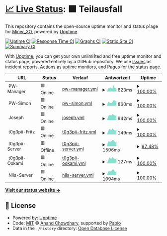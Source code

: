 # [📈 Live Status](https://MinerXO.github.io/upptime): <!--live status--> **🟧 Teilausfall**

This repository contains the open-source uptime monitor and status p1age for [Miner_XO](https://MinerXO.github.io/upptime), powered by [Upptime](https://github.com/upptime/upptime).

[![Uptime CI](https://github.com/MinerXO/upptime/workflows/Uptime%20CI/badge.svg)](https://github.com/MinerXO/upptime/actions?query=workflow%3A%22Uptime+CI%22)
[![Response Time CI](https://github.com/MinerXO/upptime/workflows/Response%20Time%20CI/badge.svg)](https://github.com/MinerXO/upptime/actions?query=workflow%3A%22Response+Time+CI%22)
[![Graphs CI](https://github.com/MinerXO/upptime/workflows/Graphs%20CI/badge.svg)](https://github.com/MinerXO/upptime/actions?query=workflow%3A%22Graphs+CI%22)
[![Static Site CI](https://github.com/MinerXO/upptime/workflows/Static%20Site%20CI/badge.svg)](https://github.com/MinerXO/upptime/actions?query=workflow%3A%22Static+Site+CI%22)
[![Summary CI](https://github.com/MinerXO/upptime/workflows/Summary%20CI/badge.svg)](https://github.com/MinerXO/upptime/actions?query=workflow%3A%22Summary+CI%22)

With [Upptime](https://upptime.js.org), you can get your own unlimi1ted and free uptime monitor and status page, powered entirely by a GitHub repository. We use [Issues](https://github.com/MinerXO/upptime/issues) as incident reports, [Actions](https://github.com/MinerXO/upptime/actions) as uptime monitors, and [Pages](https://MinerXO.github.io/upptime) for the status page.

<!--start: status pages-->
<!-- This summary is generated by Upptime (https://github.com/upptime/upptime) -->
<!-- Do not edit this manually, your changes will be overwritten -->
<!-- prettier-ignore -->
| URL | Status | Verlauf | Antwortzeit | Uptime |
| --- | ------ | ------- | ------------- | ------ |
| <img alt="" src="https://icons.duckduckgo.com/ip3/null.ico" height="13"> PW-Manager | 🟩 Online | [pw-manager.yml](https://github.com/MinerXO/upptime/commits/HEAD/history/pw-manager.yml) | <details><summary><img alt="Antwortzeit-Diagramm" src="./graphs/pw-manager/response-time-week.png" height="20"> 623ms</summary><br><a href="https://MinerXO.github.io/upptime/history/pw-manager"><img alt="Antwortzeit 304" src="https://img.shields.io/endpoint?url=https%3A%2F%2Fraw.githubusercontent.com%2FMinerXO%2Fupptime%2FHEAD%2Fapi%2Fpw-manager%2Fresponse-time.json"></a><br><a href="https://MinerXO.github.io/upptime/history/pw-manager"><img alt="Antwortzeit der letzten 24 Stunden 742" src="https://img.shields.io/endpoint?url=https%3A%2F%2Fraw.githubusercontent.com%2FMinerXO%2Fupptime%2FHEAD%2Fapi%2Fpw-manager%2Fresponse-time-day.json"></a><br><a href="https://MinerXO.github.io/upptime/history/pw-manager"><img alt="Antwortzeit der letzten 7 Tage 623" src="https://img.shields.io/endpoint?url=https%3A%2F%2Fraw.githubusercontent.com%2FMinerXO%2Fupptime%2FHEAD%2Fapi%2Fpw-manager%2Fresponse-time-week.json"></a><br><a href="https://MinerXO.github.io/upptime/history/pw-manager"><img alt="Antwortzeit der letzten 30 Tage 414" src="https://img.shields.io/endpoint?url=https%3A%2F%2Fraw.githubusercontent.com%2FMinerXO%2Fupptime%2FHEAD%2Fapi%2Fpw-manager%2Fresponse-time-month.json"></a><br><a href="https://MinerXO.github.io/upptime/history/pw-manager"><img alt="Antwortzeit des letzten Jahres 224" src="https://img.shields.io/endpoint?url=https%3A%2F%2Fraw.githubusercontent.com%2FMinerXO%2Fupptime%2FHEAD%2Fapi%2Fpw-manager%2Fresponse-time-year.json"></a></details> | <details><summary><a href="https://MinerXO.github.io/upptime/history/pw-manager">100.00%</a></summary><a href="https://MinerXO.github.io/upptime/history/pw-manager"><img alt="All-time uptime 99.58%" src="https://img.shields.io/endpoint?url=https%3A%2F%2Fraw.githubusercontent.com%2FMinerXO%2Fupptime%2FHEAD%2Fapi%2Fpw-manager%2Fuptime.json"></a><br><a href="https://MinerXO.github.io/upptime/history/pw-manager"><img alt="24-hour uptime 100.00%" src="https://img.shields.io/endpoint?url=https%3A%2F%2Fraw.githubusercontent.com%2FMinerXO%2Fupptime%2FHEAD%2Fapi%2Fpw-manager%2Fuptime-day.json"></a><br><a href="https://MinerXO.github.io/upptime/history/pw-manager"><img alt="7-day uptime 100.00%" src="https://img.shields.io/endpoint?url=https%3A%2F%2Fraw.githubusercontent.com%2FMinerXO%2Fupptime%2FHEAD%2Fapi%2Fpw-manager%2Fuptime-week.json"></a><br><a href="https://MinerXO.github.io/upptime/history/pw-manager"><img alt="30-day uptime 100.00%" src="https://img.shields.io/endpoint?url=https%3A%2F%2Fraw.githubusercontent.com%2FMinerXO%2Fupptime%2FHEAD%2Fapi%2Fpw-manager%2Fuptime-month.json"></a><br><a href="https://MinerXO.github.io/upptime/history/pw-manager"><img alt="1-year uptime 99.64%" src="https://img.shields.io/endpoint?url=https%3A%2F%2Fraw.githubusercontent.com%2FMinerXO%2Fupptime%2FHEAD%2Fapi%2Fpw-manager%2Fuptime-year.json"></a></details>
| <img alt="" src="https://icons.duckduckgo.com/ip3/null.ico" height="13"> PW-Simon | 🟩 Online | [pw-simon.yml](https://github.com/MinerXO/upptime/commits/HEAD/history/pw-simon.yml) | <details><summary><img alt="Antwortzeit-Diagramm" src="./graphs/pw-simon/response-time-week.png" height="20"> 860ms</summary><br><a href="https://MinerXO.github.io/upptime/history/pw-simon"><img alt="Antwortzeit 364" src="https://img.shields.io/endpoint?url=https%3A%2F%2Fraw.githubusercontent.com%2FMinerXO%2Fupptime%2FHEAD%2Fapi%2Fpw-simon%2Fresponse-time.json"></a><br><a href="https://MinerXO.github.io/upptime/history/pw-simon"><img alt="Antwortzeit der letzten 24 Stunden 587" src="https://img.shields.io/endpoint?url=https%3A%2F%2Fraw.githubusercontent.com%2FMinerXO%2Fupptime%2FHEAD%2Fapi%2Fpw-simon%2Fresponse-time-day.json"></a><br><a href="https://MinerXO.github.io/upptime/history/pw-simon"><img alt="Antwortzeit der letzten 7 Tage 860" src="https://img.shields.io/endpoint?url=https%3A%2F%2Fraw.githubusercontent.com%2FMinerXO%2Fupptime%2FHEAD%2Fapi%2Fpw-simon%2Fresponse-time-week.json"></a><br><a href="https://MinerXO.github.io/upptime/history/pw-simon"><img alt="Antwortzeit der letzten 30 Tage 599" src="https://img.shields.io/endpoint?url=https%3A%2F%2Fraw.githubusercontent.com%2FMinerXO%2Fupptime%2FHEAD%2Fapi%2Fpw-simon%2Fresponse-time-month.json"></a><br><a href="https://MinerXO.github.io/upptime/history/pw-simon"><img alt="Antwortzeit des letzten Jahres 271" src="https://img.shields.io/endpoint?url=https%3A%2F%2Fraw.githubusercontent.com%2FMinerXO%2Fupptime%2FHEAD%2Fapi%2Fpw-simon%2Fresponse-time-year.json"></a></details> | <details><summary><a href="https://MinerXO.github.io/upptime/history/pw-simon">100.00%</a></summary><a href="https://MinerXO.github.io/upptime/history/pw-simon"><img alt="All-time uptime 94.96%" src="https://img.shields.io/endpoint?url=https%3A%2F%2Fraw.githubusercontent.com%2FMinerXO%2Fupptime%2FHEAD%2Fapi%2Fpw-simon%2Fuptime.json"></a><br><a href="https://MinerXO.github.io/upptime/history/pw-simon"><img alt="24-hour uptime 100.00%" src="https://img.shields.io/endpoint?url=https%3A%2F%2Fraw.githubusercontent.com%2FMinerXO%2Fupptime%2FHEAD%2Fapi%2Fpw-simon%2Fuptime-day.json"></a><br><a href="https://MinerXO.github.io/upptime/history/pw-simon"><img alt="7-day uptime 100.00%" src="https://img.shields.io/endpoint?url=https%3A%2F%2Fraw.githubusercontent.com%2FMinerXO%2Fupptime%2FHEAD%2Fapi%2Fpw-simon%2Fuptime-week.json"></a><br><a href="https://MinerXO.github.io/upptime/history/pw-simon"><img alt="30-day uptime 100.00%" src="https://img.shields.io/endpoint?url=https%3A%2F%2Fraw.githubusercontent.com%2FMinerXO%2Fupptime%2FHEAD%2Fapi%2Fpw-simon%2Fuptime-month.json"></a><br><a href="https://MinerXO.github.io/upptime/history/pw-simon"><img alt="1-year uptime 95.43%" src="https://img.shields.io/endpoint?url=https%3A%2F%2Fraw.githubusercontent.com%2FMinerXO%2Fupptime%2FHEAD%2Fapi%2Fpw-simon%2Fuptime-year.json"></a></details>
| <img alt="" src="https://icons.duckduckgo.com/ip3/null.ico" height="13"> Joseph | 🟩 Online | [joseph.yml](https://github.com/MinerXO/upptime/commits/HEAD/history/joseph.yml) | <details><summary><img alt="Antwortzeit-Diagramm" src="./graphs/joseph/response-time-week.png" height="20"> 942ms</summary><br><a href="https://MinerXO.github.io/upptime/history/joseph"><img alt="Antwortzeit 489" src="https://img.shields.io/endpoint?url=https%3A%2F%2Fraw.githubusercontent.com%2FMinerXO%2Fupptime%2FHEAD%2Fapi%2Fjoseph%2Fresponse-time.json"></a><br><a href="https://MinerXO.github.io/upptime/history/joseph"><img alt="Antwortzeit der letzten 24 Stunden 838" src="https://img.shields.io/endpoint?url=https%3A%2F%2Fraw.githubusercontent.com%2FMinerXO%2Fupptime%2FHEAD%2Fapi%2Fjoseph%2Fresponse-time-day.json"></a><br><a href="https://MinerXO.github.io/upptime/history/joseph"><img alt="Antwortzeit der letzten 7 Tage 942" src="https://img.shields.io/endpoint?url=https%3A%2F%2Fraw.githubusercontent.com%2FMinerXO%2Fupptime%2FHEAD%2Fapi%2Fjoseph%2Fresponse-time-week.json"></a><br><a href="https://MinerXO.github.io/upptime/history/joseph"><img alt="Antwortzeit der letzten 30 Tage 711" src="https://img.shields.io/endpoint?url=https%3A%2F%2Fraw.githubusercontent.com%2FMinerXO%2Fupptime%2FHEAD%2Fapi%2Fjoseph%2Fresponse-time-month.json"></a><br><a href="https://MinerXO.github.io/upptime/history/joseph"><img alt="Antwortzeit des letzten Jahres 426" src="https://img.shields.io/endpoint?url=https%3A%2F%2Fraw.githubusercontent.com%2FMinerXO%2Fupptime%2FHEAD%2Fapi%2Fjoseph%2Fresponse-time-year.json"></a></details> | <details><summary><a href="https://MinerXO.github.io/upptime/history/joseph">100.00%</a></summary><a href="https://MinerXO.github.io/upptime/history/joseph"><img alt="All-time uptime 99.07%" src="https://img.shields.io/endpoint?url=https%3A%2F%2Fraw.githubusercontent.com%2FMinerXO%2Fupptime%2FHEAD%2Fapi%2Fjoseph%2Fuptime.json"></a><br><a href="https://MinerXO.github.io/upptime/history/joseph"><img alt="24-hour uptime 100.00%" src="https://img.shields.io/endpoint?url=https%3A%2F%2Fraw.githubusercontent.com%2FMinerXO%2Fupptime%2FHEAD%2Fapi%2Fjoseph%2Fuptime-day.json"></a><br><a href="https://MinerXO.github.io/upptime/history/joseph"><img alt="7-day uptime 100.00%" src="https://img.shields.io/endpoint?url=https%3A%2F%2Fraw.githubusercontent.com%2FMinerXO%2Fupptime%2FHEAD%2Fapi%2Fjoseph%2Fuptime-week.json"></a><br><a href="https://MinerXO.github.io/upptime/history/joseph"><img alt="30-day uptime 100.00%" src="https://img.shields.io/endpoint?url=https%3A%2F%2Fraw.githubusercontent.com%2FMinerXO%2Fupptime%2FHEAD%2Fapi%2Fjoseph%2Fuptime-month.json"></a><br><a href="https://MinerXO.github.io/upptime/history/joseph"><img alt="1-year uptime 99.02%" src="https://img.shields.io/endpoint?url=https%3A%2F%2Fraw.githubusercontent.com%2FMinerXO%2Fupptime%2FHEAD%2Fapi%2Fjoseph%2Fuptime-year.json"></a></details>
| <img alt="" src="https://icons.duckduckgo.com/ip3/null.ico" height="13"> t0g3pii-Fritz | 🟩 Online | [t0g3pii-fritz.yml](https://github.com/MinerXO/upptime/commits/HEAD/history/t0g3pii-fritz.yml) | <details><summary><img alt="Antwortzeit-Diagramm" src="./graphs/t0g3pii-fritz/response-time-week.png" height="20"> 149ms</summary><br><a href="https://MinerXO.github.io/upptime/history/t0g3pii-fritz"><img alt="Antwortzeit 136" src="https://img.shields.io/endpoint?url=https%3A%2F%2Fraw.githubusercontent.com%2FMinerXO%2Fupptime%2FHEAD%2Fapi%2Ft0g3pii-fritz%2Fresponse-time.json"></a><br><a href="https://MinerXO.github.io/upptime/history/t0g3pii-fritz"><img alt="Antwortzeit der letzten 24 Stunden 124" src="https://img.shields.io/endpoint?url=https%3A%2F%2Fraw.githubusercontent.com%2FMinerXO%2Fupptime%2FHEAD%2Fapi%2Ft0g3pii-fritz%2Fresponse-time-day.json"></a><br><a href="https://MinerXO.github.io/upptime/history/t0g3pii-fritz"><img alt="Antwortzeit der letzten 7 Tage 149" src="https://img.shields.io/endpoint?url=https%3A%2F%2Fraw.githubusercontent.com%2FMinerXO%2Fupptime%2FHEAD%2Fapi%2Ft0g3pii-fritz%2Fresponse-time-week.json"></a><br><a href="https://MinerXO.github.io/upptime/history/t0g3pii-fritz"><img alt="Antwortzeit der letzten 30 Tage 136" src="https://img.shields.io/endpoint?url=https%3A%2F%2Fraw.githubusercontent.com%2FMinerXO%2Fupptime%2FHEAD%2Fapi%2Ft0g3pii-fritz%2Fresponse-time-month.json"></a><br><a href="https://MinerXO.github.io/upptime/history/t0g3pii-fritz"><img alt="Antwortzeit des letzten Jahres 136" src="https://img.shields.io/endpoint?url=https%3A%2F%2Fraw.githubusercontent.com%2FMinerXO%2Fupptime%2FHEAD%2Fapi%2Ft0g3pii-fritz%2Fresponse-time-year.json"></a></details> | <details><summary><a href="https://MinerXO.github.io/upptime/history/t0g3pii-fritz">100.00%</a></summary><a href="https://MinerXO.github.io/upptime/history/t0g3pii-fritz"><img alt="All-time uptime 100.00%" src="https://img.shields.io/endpoint?url=https%3A%2F%2Fraw.githubusercontent.com%2FMinerXO%2Fupptime%2FHEAD%2Fapi%2Ft0g3pii-fritz%2Fuptime.json"></a><br><a href="https://MinerXO.github.io/upptime/history/t0g3pii-fritz"><img alt="24-hour uptime 100.00%" src="https://img.shields.io/endpoint?url=https%3A%2F%2Fraw.githubusercontent.com%2FMinerXO%2Fupptime%2FHEAD%2Fapi%2Ft0g3pii-fritz%2Fuptime-day.json"></a><br><a href="https://MinerXO.github.io/upptime/history/t0g3pii-fritz"><img alt="7-day uptime 100.00%" src="https://img.shields.io/endpoint?url=https%3A%2F%2Fraw.githubusercontent.com%2FMinerXO%2Fupptime%2FHEAD%2Fapi%2Ft0g3pii-fritz%2Fuptime-week.json"></a><br><a href="https://MinerXO.github.io/upptime/history/t0g3pii-fritz"><img alt="30-day uptime 100.00%" src="https://img.shields.io/endpoint?url=https%3A%2F%2Fraw.githubusercontent.com%2FMinerXO%2Fupptime%2FHEAD%2Fapi%2Ft0g3pii-fritz%2Fuptime-month.json"></a><br><a href="https://MinerXO.github.io/upptime/history/t0g3pii-fritz"><img alt="1-year uptime 100.00%" src="https://img.shields.io/endpoint?url=https%3A%2F%2Fraw.githubusercontent.com%2FMinerXO%2Fupptime%2FHEAD%2Fapi%2Ft0g3pii-fritz%2Fuptime-year.json"></a></details>
| <img alt="" src="https://icons.duckduckgo.com/ip3/null.ico" height="13"> t0g3pii-Server | 🟥 Offline | [t0g3pii-server.yml](https://github.com/MinerXO/upptime/commits/HEAD/history/t0g3pii-server.yml) | <details><summary><img alt="Antwortzeit-Diagramm" src="./graphs/t0g3pii-server/response-time-week.png" height="20"> 1596ms</summary><br><a href="https://MinerXO.github.io/upptime/history/t0g3pii-server"><img alt="Antwortzeit 305" src="https://img.shields.io/endpoint?url=https%3A%2F%2Fraw.githubusercontent.com%2FMinerXO%2Fupptime%2FHEAD%2Fapi%2Ft0g3pii-server%2Fresponse-time.json"></a><br><a href="https://MinerXO.github.io/upptime/history/t0g3pii-server"><img alt="Antwortzeit der letzten 24 Stunden 0" src="https://img.shields.io/endpoint?url=https%3A%2F%2Fraw.githubusercontent.com%2FMinerXO%2Fupptime%2FHEAD%2Fapi%2Ft0g3pii-server%2Fresponse-time-day.json"></a><br><a href="https://MinerXO.github.io/upptime/history/t0g3pii-server"><img alt="Antwortzeit der letzten 7 Tage 1596" src="https://img.shields.io/endpoint?url=https%3A%2F%2Fraw.githubusercontent.com%2FMinerXO%2Fupptime%2FHEAD%2Fapi%2Ft0g3pii-server%2Fresponse-time-week.json"></a><br><a href="https://MinerXO.github.io/upptime/history/t0g3pii-server"><img alt="Antwortzeit der letzten 30 Tage 1189" src="https://img.shields.io/endpoint?url=https%3A%2F%2Fraw.githubusercontent.com%2FMinerXO%2Fupptime%2FHEAD%2Fapi%2Ft0g3pii-server%2Fresponse-time-month.json"></a><br><a href="https://MinerXO.github.io/upptime/history/t0g3pii-server"><img alt="Antwortzeit des letzten Jahres 305" src="https://img.shields.io/endpoint?url=https%3A%2F%2Fraw.githubusercontent.com%2FMinerXO%2Fupptime%2FHEAD%2Fapi%2Ft0g3pii-server%2Fresponse-time-year.json"></a></details> | <details><summary><a href="https://MinerXO.github.io/upptime/history/t0g3pii-server">97.48%</a></summary><a href="https://MinerXO.github.io/upptime/history/t0g3pii-server"><img alt="All-time uptime 94.40%" src="https://img.shields.io/endpoint?url=https%3A%2F%2Fraw.githubusercontent.com%2FMinerXO%2Fupptime%2FHEAD%2Fapi%2Ft0g3pii-server%2Fuptime.json"></a><br><a href="https://MinerXO.github.io/upptime/history/t0g3pii-server"><img alt="24-hour uptime 82.36%" src="https://img.shields.io/endpoint?url=https%3A%2F%2Fraw.githubusercontent.com%2FMinerXO%2Fupptime%2FHEAD%2Fapi%2Ft0g3pii-server%2Fuptime-day.json"></a><br><a href="https://MinerXO.github.io/upptime/history/t0g3pii-server"><img alt="7-day uptime 97.48%" src="https://img.shields.io/endpoint?url=https%3A%2F%2Fraw.githubusercontent.com%2FMinerXO%2Fupptime%2FHEAD%2Fapi%2Ft0g3pii-server%2Fuptime-week.json"></a><br><a href="https://MinerXO.github.io/upptime/history/t0g3pii-server"><img alt="30-day uptime 96.27%" src="https://img.shields.io/endpoint?url=https%3A%2F%2Fraw.githubusercontent.com%2FMinerXO%2Fupptime%2FHEAD%2Fapi%2Ft0g3pii-server%2Fuptime-month.json"></a><br><a href="https://MinerXO.github.io/upptime/history/t0g3pii-server"><img alt="1-year uptime 94.40%" src="https://img.shields.io/endpoint?url=https%3A%2F%2Fraw.githubusercontent.com%2FMinerXO%2Fupptime%2FHEAD%2Fapi%2Ft0g3pii-server%2Fuptime-year.json"></a></details>
| <img alt="" src="https://icons.duckduckgo.com/ip3/null.ico" height="13"> t0g3pii-Ookami | 🟩 Online | [t0g3pii-ookami.yml](https://github.com/MinerXO/upptime/commits/HEAD/history/t0g3pii-ookami.yml) | <details><summary><img alt="Antwortzeit-Diagramm" src="./graphs/t0g3pii-ookami/response-time-week.png" height="20"> 127ms</summary><br><a href="https://MinerXO.github.io/upptime/history/t0g3pii-ookami"><img alt="Antwortzeit 30" src="https://img.shields.io/endpoint?url=https%3A%2F%2Fraw.githubusercontent.com%2FMinerXO%2Fupptime%2FHEAD%2Fapi%2Ft0g3pii-ookami%2Fresponse-time.json"></a><br><a href="https://MinerXO.github.io/upptime/history/t0g3pii-ookami"><img alt="Antwortzeit der letzten 24 Stunden 108" src="https://img.shields.io/endpoint?url=https%3A%2F%2Fraw.githubusercontent.com%2FMinerXO%2Fupptime%2FHEAD%2Fapi%2Ft0g3pii-ookami%2Fresponse-time-day.json"></a><br><a href="https://MinerXO.github.io/upptime/history/t0g3pii-ookami"><img alt="Antwortzeit der letzten 7 Tage 127" src="https://img.shields.io/endpoint?url=https%3A%2F%2Fraw.githubusercontent.com%2FMinerXO%2Fupptime%2FHEAD%2Fapi%2Ft0g3pii-ookami%2Fresponse-time-week.json"></a><br><a href="https://MinerXO.github.io/upptime/history/t0g3pii-ookami"><img alt="Antwortzeit der letzten 30 Tage 75" src="https://img.shields.io/endpoint?url=https%3A%2F%2Fraw.githubusercontent.com%2FMinerXO%2Fupptime%2FHEAD%2Fapi%2Ft0g3pii-ookami%2Fresponse-time-month.json"></a><br><a href="https://MinerXO.github.io/upptime/history/t0g3pii-ookami"><img alt="Antwortzeit des letzten Jahres 30" src="https://img.shields.io/endpoint?url=https%3A%2F%2Fraw.githubusercontent.com%2FMinerXO%2Fupptime%2FHEAD%2Fapi%2Ft0g3pii-ookami%2Fresponse-time-year.json"></a></details> | <details><summary><a href="https://MinerXO.github.io/upptime/history/t0g3pii-ookami">100.00%</a></summary><a href="https://MinerXO.github.io/upptime/history/t0g3pii-ookami"><img alt="All-time uptime 100.00%" src="https://img.shields.io/endpoint?url=https%3A%2F%2Fraw.githubusercontent.com%2FMinerXO%2Fupptime%2FHEAD%2Fapi%2Ft0g3pii-ookami%2Fuptime.json"></a><br><a href="https://MinerXO.github.io/upptime/history/t0g3pii-ookami"><img alt="24-hour uptime 100.00%" src="https://img.shields.io/endpoint?url=https%3A%2F%2Fraw.githubusercontent.com%2FMinerXO%2Fupptime%2FHEAD%2Fapi%2Ft0g3pii-ookami%2Fuptime-day.json"></a><br><a href="https://MinerXO.github.io/upptime/history/t0g3pii-ookami"><img alt="7-day uptime 100.00%" src="https://img.shields.io/endpoint?url=https%3A%2F%2Fraw.githubusercontent.com%2FMinerXO%2Fupptime%2FHEAD%2Fapi%2Ft0g3pii-ookami%2Fuptime-week.json"></a><br><a href="https://MinerXO.github.io/upptime/history/t0g3pii-ookami"><img alt="30-day uptime 100.00%" src="https://img.shields.io/endpoint?url=https%3A%2F%2Fraw.githubusercontent.com%2FMinerXO%2Fupptime%2FHEAD%2Fapi%2Ft0g3pii-ookami%2Fuptime-month.json"></a><br><a href="https://MinerXO.github.io/upptime/history/t0g3pii-ookami"><img alt="1-year uptime 100.00%" src="https://img.shields.io/endpoint?url=https%3A%2F%2Fraw.githubusercontent.com%2FMinerXO%2Fupptime%2FHEAD%2Fapi%2Ft0g3pii-ookami%2Fuptime-year.json"></a></details>
| <img alt="" src="https://icons.duckduckgo.com/ip3/null.ico" height="13"> Nils-Server | 🟩 Online | [nils-server.yml](https://github.com/MinerXO/upptime/commits/HEAD/history/nils-server.yml) | <details><summary><img alt="Antwortzeit-Diagramm" src="./graphs/nils-server/response-time-week.png" height="20"> 1094ms</summary><br><a href="https://MinerXO.github.io/upptime/history/nils-server"><img alt="Antwortzeit 272" src="https://img.shields.io/endpoint?url=https%3A%2F%2Fraw.githubusercontent.com%2FMinerXO%2Fupptime%2FHEAD%2Fapi%2Fnils-server%2Fresponse-time.json"></a><br><a href="https://MinerXO.github.io/upptime/history/nils-server"><img alt="Antwortzeit der letzten 24 Stunden 979" src="https://img.shields.io/endpoint?url=https%3A%2F%2Fraw.githubusercontent.com%2FMinerXO%2Fupptime%2FHEAD%2Fapi%2Fnils-server%2Fresponse-time-day.json"></a><br><a href="https://MinerXO.github.io/upptime/history/nils-server"><img alt="Antwortzeit der letzten 7 Tage 1094" src="https://img.shields.io/endpoint?url=https%3A%2F%2Fraw.githubusercontent.com%2FMinerXO%2Fupptime%2FHEAD%2Fapi%2Fnils-server%2Fresponse-time-week.json"></a><br><a href="https://MinerXO.github.io/upptime/history/nils-server"><img alt="Antwortzeit der letzten 30 Tage 872" src="https://img.shields.io/endpoint?url=https%3A%2F%2Fraw.githubusercontent.com%2FMinerXO%2Fupptime%2FHEAD%2Fapi%2Fnils-server%2Fresponse-time-month.json"></a><br><a href="https://MinerXO.github.io/upptime/history/nils-server"><img alt="Antwortzeit des letzten Jahres 272" src="https://img.shields.io/endpoint?url=https%3A%2F%2Fraw.githubusercontent.com%2FMinerXO%2Fupptime%2FHEAD%2Fapi%2Fnils-server%2Fresponse-time-year.json"></a></details> | <details><summary><a href="https://MinerXO.github.io/upptime/history/nils-server">100.00%</a></summary><a href="https://MinerXO.github.io/upptime/history/nils-server"><img alt="All-time uptime 99.82%" src="https://img.shields.io/endpoint?url=https%3A%2F%2Fraw.githubusercontent.com%2FMinerXO%2Fupptime%2FHEAD%2Fapi%2Fnils-server%2Fuptime.json"></a><br><a href="https://MinerXO.github.io/upptime/history/nils-server"><img alt="24-hour uptime 100.00%" src="https://img.shields.io/endpoint?url=https%3A%2F%2Fraw.githubusercontent.com%2FMinerXO%2Fupptime%2FHEAD%2Fapi%2Fnils-server%2Fuptime-day.json"></a><br><a href="https://MinerXO.github.io/upptime/history/nils-server"><img alt="7-day uptime 100.00%" src="https://img.shields.io/endpoint?url=https%3A%2F%2Fraw.githubusercontent.com%2FMinerXO%2Fupptime%2FHEAD%2Fapi%2Fnils-server%2Fuptime-week.json"></a><br><a href="https://MinerXO.github.io/upptime/history/nils-server"><img alt="30-day uptime 100.00%" src="https://img.shields.io/endpoint?url=https%3A%2F%2Fraw.githubusercontent.com%2FMinerXO%2Fupptime%2FHEAD%2Fapi%2Fnils-server%2Fuptime-month.json"></a><br><a href="https://MinerXO.github.io/upptime/history/nils-server"><img alt="1-year uptime 99.82%" src="https://img.shields.io/endpoint?url=https%3A%2F%2Fraw.githubusercontent.com%2FMinerXO%2Fupptime%2FHEAD%2Fapi%2Fnils-server%2Fuptime-year.json"></a></details>

<!--end: status pages-->

[**Visit our status website →**](https://MinerXO.github.io/upptime)

## 📄 License

- Powered by: [Upptime](https://github.com/upptime/upptime)
- Code: [MIT](./LICENSE) © [Anand Chowdhary](https://anandchowdhary.com), supported by [Pabio](https://pabio.com)
- Data in the `./history` directory: [Open Database License](https://opendatacommons.org/licenses/odbl/1-0/)
